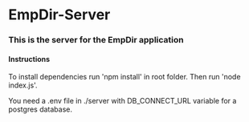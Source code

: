 # EmpDir-Server
### This is the server for the EmpDir application

#### Instructions
To install dependencies run 'npm install' in root folder. Then run 'node index.js'.

You need a .env file in ./server with DB_CONNECT_URL variable for a postgres database.

